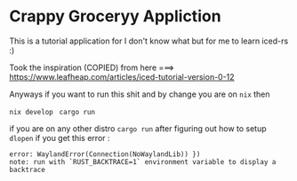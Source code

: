 # Crappy Groceryy Appliction

This is a tutorial application for I don't know what but for me to learn iced-rs :)

Took the inspiration (COPIED) from here ===> https://www.leafheap.com/articles/iced-tutorial-version-0-12

Anyways if you want to run this shit and by change you are on `nix` then

`nix develop `
`cargo run`

if you are on any other distro `cargo run` after figuring out how to setup `dlopen` if you get this error : 
```
error: WaylandError(Connection(NoWaylandLib)) })
note: run with `RUST_BACKTRACE=1` environment variable to display a backtrace
```


